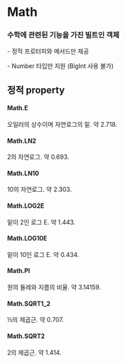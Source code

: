 # Math

### 수학에 관련된 기능을 가진 빌트인 객체

\- 정적 프로터피와 메서드만 제공

\- Number 타입만 지원 (BigInt 사용 불가)

## 정적 property

#### Math.E

오일러의 상수이며 자연로그의 밑. 약 2.718.

#### Math.LN2

2의 자연로그. 약 0.693.

#### Math.LN10

10의 자연로그. 약 2.303.

#### Math.LOG2E

밑이 2인 로그 E. 약 1.443.

#### Math.LOG10E

밑이 10인 로그 E. 약 0.434.

#### Math.PI

원의 둘레와 지름의 비율. 약 3.14159.

#### Math.SQRT1_2

½의 제곱근. 약 0.707.

#### Math.SQRT2

2의 제곱근. 약 1.414.

